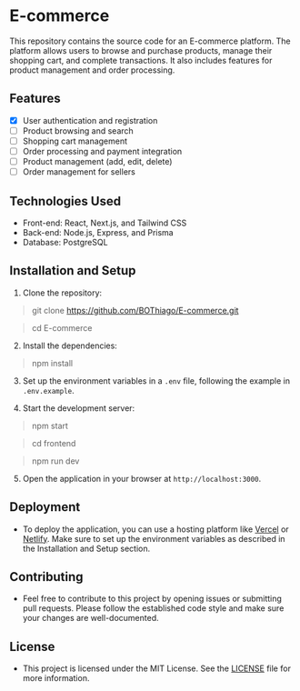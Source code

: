 # E-commerce

This repository contains the source code for an E-commerce platform. The platform allows users to browse and purchase products, manage their shopping cart, and complete transactions. It also includes features for product management and order processing.

## Features

- [x] User authentication and registration
- [ ] Product browsing and search
- [ ] Shopping cart management
- [ ] Order processing and payment integration
- [ ] Product management (add, edit, delete)
- [ ] Order management for sellers

## Technologies Used

- Front-end: React, Next.js, and Tailwind CSS
- Back-end: Node.js, Express, and Prisma
- Database: PostgreSQL

## Installation and Setup

1. Clone the repository:

> git clone https://github.com/BOThiago/E-commerce.git

> cd E-commerce

2. Install the dependencies:

> npm install

3. Set up the environment variables in a `.env` file, following the example in `.env.example`.

4. Start the development server:

> npm start

> cd frontend

> npm run dev

5. Open the application in your browser at `http://localhost:3000`.

## Deployment

- To deploy the application, you can use a hosting platform like [Vercel](https://vercel.com/) or [Netlify](https://www.netlify.com/). Make sure to set up the environment variables as described in the Installation and Setup section.

## Contributing

- Feel free to contribute to this project by opening issues or submitting pull requests. Please follow the established code style and make sure your changes are well-documented.

## License

- This project is licensed under the MIT License. See the [LICENSE](LICENSE) file for more information.
